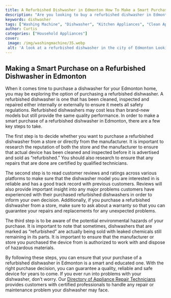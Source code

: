 ```yaml
---
title: A Refurbished Dishwasher in Edmonton How To Make a Smart Purchase
description: "Are you looking to buy a refurbished dishwasher in Edmonton Learn the steps you need to follow to make an informed and smart purchase Get all the information you need to make an informed decision"
keywords: dishwasher
tags: ["Washing Machine", "Dishwasher", "Kitchen Appliances", "Clean Appliance"]
author: Curtis
categories: ["Household Appliances"]
cover: 
 image: /img/washingmachine/35.webp
 alt: 'A look at a refurbished dishwasher in the city of Edmonton Looking to make a smart purchase'
---
```

## Making a Smart Purchase on a Refurbished Dishwasher in Edmonton

When it comes time to purchase a dishwasher for your Edmonton home, you may be exploring the option of purchasing a refurbished dishwasher. A refurbished dishwasher is one that has been cleaned, inspected and repaired either internally or externally to ensure it meets all safety regulations. Refurbished dishwashers may cost less than brand-new models but still provide the same quality performance. In order to make a smart purchase of a refurbished dishwasher in Edmonton, there are a few key steps to take. 

The first step is to decide whether you want to purchase a refurbished dishwasher from a store or directly from the manufacturer. It is important to research the reputation of both the store and the manufacturer to ensure that actual device has been cleaned and inspected before it is advertised and sold as “refurbished.” You should also research to ensure that any repairs that are done are certified by qualified technicians. 

The second step is to read customer reviews and ratings across various platforms to make sure that the dishwasher model you are interested in is reliable and has a good track record with previous customers. Reviews will also provide important insight into any major problems customers have experienced with their purchased refurbished dishwashers in order to inform your own decision. Additionally, if you purchase a refurbished dishwasher from a store, make sure to ask about a warranty so that you can guarantee your repairs and replacements for any unexpected problems. 

The third step is to be aware of the potential environmental hazards of your purchase. It is important to note that sometimes, dishwashers that are marked as “refurbished” are actually being sold with leaked chemicals still remaining in its parts. It is important to ensure that the manufacturer or store you purchased the device from is authorized to work with and dispose of hazardous materials. 

By following these steps, you can ensure that your purchase of a refurbished dishwasher in Edmonton is a smart and educated one. With the right purchase decision, you can guarantee a quality, reliable and safe device for years to come. If you ever run into problems with your dishwasher, don’t worry. Our [Directory of Appliance Repair Technicians](./pages/appliance-repair-technicians) provides customers with certified professionals to handle any repair or maintenance problem your dishwasher may face.
